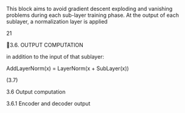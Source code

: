 This block aims to avoid gradient descent exploding and vanishing problems during each
sub-layer training phase. At the output of each sublayer, a normalization layer is applied

21

3.6. OUTPUT COMPUTATION

in addition to the input of that sublayer:

AddLayerNorm(x) = LayerNorm(x + SubLayer(x))

(3.7)

3.6 Output computation

3.6.1 Encoder and decoder output